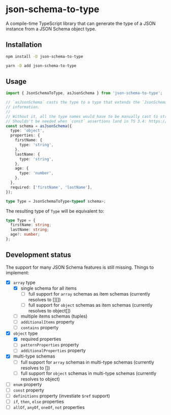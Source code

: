 # json-schema-to-type

A compile-time TypeScript library that can generate the type of a JSON instance from a JSON Schema object type.

## Installation

```bash
npm install -D json-schema-to-type
```

```bash
yarn -D add json-schema-to-type
```

## Usage

```typescript
import { JsonSchemaToType, asJsonSchema } from 'json-schema-to-type';

// `asJsonSchema` casts the type to a type that extends the `JsonSchema` schema, while preserving the granular type
// information.
//
// Without it, all the type names would have to be manually cast to string literals (`type: 'string' as 'string'`).
// Shouldn't be needed when `const` assertions land in TS 3.4: https://github.com/Microsoft/TypeScript/pull/29510
const schema = asJsonSchema({
  type: 'object',
  properties: {
    firstName: {
      type: 'string',
    },
    lastName: {
      type: 'string',
    },
    age: {
      type: 'number',
    },
  },
  required: ['firstName', 'lastName'],
});

type Type = JsonSchemaToType<typeof schema>;
```

The resulting type of `Type` will be equivalent to:

```typescript
type Type = {
  firstName: string;
  lastName: string;
  age?: number;
};
```

## Development status

The support for many JSON Schema features is still missing. Things to implement:

- [x] `array` type
  - [x] single schema for all items
    - [ ] full support for `array` schemas as item schemas (currently resolves to [][])
    - [ ] full support for `object` schemas as item schemas (currently resolves to object[])
  - [ ] multiple items schemas (tuples)
  - [ ] `additionalItems` property
  - [ ] `contains` property
- [x] `object` type
  - [x] required properties
  - [ ] `patternProperties` property
  - [ ] `additionalProperties` property
- [x] multi-type schemas
  - [ ] full support for `array` schemas in multi-type schemas (currently resolves to [])
  - [ ] full support for `object` schemas in multi-type schemas (currently resolves to object)
- [ ] `enum` property
- [ ] `const` property
- [ ] `definitions` property (investiate `$ref` support)
- [ ] `if`, `then`, `else` properties
- [ ] `allOf`, `anyOf`, `oneOf`, `not` properties
